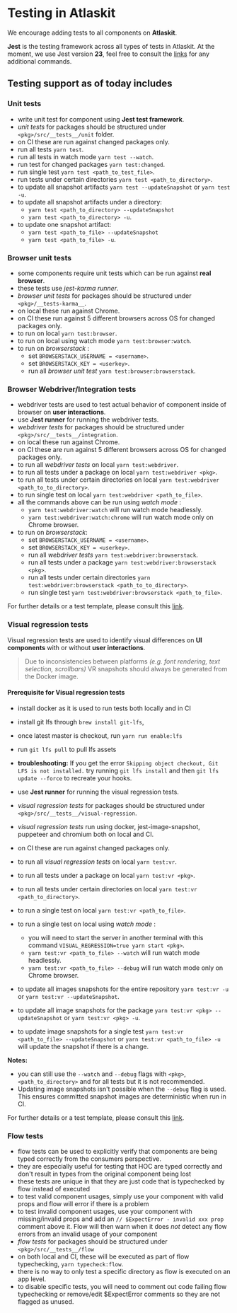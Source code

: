 # Testing in Atlaskit

We encourage adding tests to all components on **Atlaskit**.

**Jest** is the testing framework across all types of tests in Atlaskit. At the moment, we use Jest version **23**, feel free to consult the [links](https://jestjs.io/docs/en/23.x/getting-started.html) for any additional commands.

## Testing support as of today includes
### Unit tests
- write unit test for component using **Jest test framework**.
- *unit tests* for packages should be structured under `<pkg>/src/__tests__/unit` folder.
- on CI these are run against changed packages only.
- run all tests `yarn test`.
- run all tests in watch mode `yarn test --watch`.
- run test for changed packages `yarn test:changed`.
- run single test `yarn test <path_to_test_file>`.
- run tests under certain directories `yarn test <path_to_directory>`.
- to update all snapshot artifacts `yarn test --updateSnapshot` or `yarn test -u`.
- to update all snapshot artifacts under a directory: 
    * `yarn test <path_to_directory> --updateSnapshot`
    * `yarn test <path_to_directory> -u`.
- to update one snapshot artifact:
    * `yarn test <path_to_file> --updateSnapshot`
    * `yarn test <path_to_file> -u`.

### Browser unit tests
- some components require unit tests which can be run against **real browser**.
- these tests use *jest-karma runner*.
- *browser unit tests* for packages should be structured under `<pkg>/__tests-karma__`.
- on local these run against Chrome.
- on CI these run against 5 different browsers across OS for changed packages only.
- to run on local `yarn test:browser`.
- to run on local using watch mode `yarn test:browser:watch`.
- to run on *browserstack* :
    - set `BROWSERSTACK_USERNAME = <username>`.
    - set `BROWSERSTACK_KEY = <userkey>`.
    - run all *browser unit test* `yarn test:browser:browserstack`.

### Browser Webdriver/Integration tests
- webdriver tests are used to test actual behavior of component inside of browser on **user interactions**.
- use **Jest runner** for running the webdriver tests.
- *webdriver tests* for packages should be structured under `<pkg>/src/__tests__/integration`.
- on local these run against Chrome.
- on CI these are run against 5 different browsers across OS for changed packages only.
- to run all *webdriver tests* on local `yarn test:webdriver`.
- to run all tests under a package on local `yarn test:webdriver <pkg>`.
- to run all tests under certain directories on local `yarn test:webdriver <path_to_to_directory>`.
- to run single test on local `yarn test:webdriver <path_to_file>`.
- all the commands above can be run using *watch mode* :
    - `yarn test:webdriver:watch` will run watch mode headlessly.
    - `yarn test:webdriver:watch:chrome` will run watch mode only on Chrome browser.
- to run on *browserstack*:
    - set `BROWSERSTACK_USERNAME = <username>`.
    - set `BROWSERSTACK_KEY = <userkey>`.
    - run all *webdriver tests* `yarn test:webdriver:browserstack`.
    - run all tests under a package `yarn test:webdriver:browserstack <pkg>`.
    - run all tests under certain directories `yarn test:webdriver:browserstack <path_to_to_directory>`.
    - run single test `yarn test:webdriver:browserstack <path_to_file>`.

For further details or a test template, please consult this [link](https://hello.atlassian.net/wiki/spaces/Atlaskit/pages/136112313/How+to+add+webdriver+browser+tests+for+components+in+Atlaskit).

### Visual regression tests

Visual regression tests are used to identify visual differences on **UI components** with or without **user interactions**.

> Due to inconsistencies between platforms _(e.g. font rendering, text selection, scrollbars)_ VR snapshots should always be generated from the Docker image.

#### Prerequisite for Visual regression tests
- install docker as it is used to run tests both locally and in CI
- install git lfs through `brew install git-lfs`,
- once latest master is checkout, run `yarn run enable:lfs`
- run `git lfs pull` to pull lfs assets
- **troubleshooting:** If you get the error `Skipping object checkout, Git LFS is not installed.` try running `git lfs install` and then `git lfs update --force` to recreate your hooks.

- use **Jest runner** for running the visual regression tests.
- *visual regression tests* for packages should be structured under `<pkg>/src/__tests__/visual-regression`.
- *visual regression tests* run using docker, jest-image-snapshot, puppeteer and chromium both on local and CI.
- on CI these are run against changed packages only.
- to run all *visual regression tests* on local `yarn test:vr`.
- to run all tests under a package on local `yarn test:vr <pkg>`.
- to run all tests under certain directories on local `yarn test:vr <path_to_directory>`.
- to run a single test on local `yarn test:vr <path_to_file>`.
- to run a single test on local using *watch mode* :
    - you will need to start the server in another terminal with this command `VISUAL_REGRESSION=true yarn start <pkg>`.
    - `yarn test:vr <path_to_file> --watch` will run watch mode headlessly.
    - `yarn test:vr <path_to_file> --debug` will run watch mode only on Chrome browser.
- to update all images snapshots for the entire repository `yarn test:vr -u` or `yarn test:vr --updateSnapshot`.
- to update all image snapshots for the package `yarn test:vr <pkg> --updateSnapshot` or `yarn test:vr <pkg> -u`.
- to update image snapshots for a single test `yarn test:vr <path_to_file> --updateSnapshot` or `yarn test:vr <path_to_file> -u` will update the snapshot if there is a change.  

**Notes:**

- you can still use the `--watch` and `--debug` flags with `<pkg>`, `<path_to_directory>` and for all tests but it is not recommended.
- Updating image snapshots isn't possible when the `--debug` flag is used. This ensures committed snapshot images are deterministic when run in CI.


For further details or a test template, please consult this [link](https://hello.atlassian.net/wiki/spaces/Atlaskit/pages/136113035/How+to+add+visual+regression+tests+in+Atlaskit).



### Flow tests
- flow tests can be used to explicitly verify that components are being typed correctly from the consumers perspective.
- they are especially useful for testing that HOC are typed correctly and don't result in types from the original component being lost
- these tests are unique in that they are just code that is typechecked by flow instead of executed
- to test valid component usages, simply use your component with valid props and flow will error if there is a problem
- to test invalid component usages, use your component with missing/invalid props and add an `// $ExpectError - invalid xxx prop` comment above it. Flow will then warn when
it does *not* detect any flow errors from an invalid usage of your component
- *flow tests* for packages should be structured under `<pkg>/src/__tests__/flow`
- on both local and CI, these will be executed as part of flow typechecking, `yarn typecheck:flow`.
- there is no way to only test a specific directory as flow is executed on an app level.
- to disable specific tests, you will need to comment out code failing flow typechecking or remove/edit $ExpectError comments so they are not flagged as unused.
